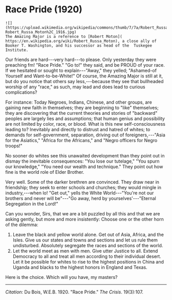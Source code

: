 <!--
title:   Race Pride
author:  Du Bois, W.E.B.
journal: The Crisis
year:    1920
volume:  19
issue:   3
pages:   107
-->
# Race Pride (1920)

```{margin}
![](https://upload.wikimedia.org/wikipedia/commons/thumb/7/7a/Robert_Russa_Moton%2C_1916.jpg/440px-Robert_Russa_Moton%2C_1916.jpg)
The Amazing Major is a reference to [Robert Moton]( https://en.wikipedia.org/wiki/Robert_Russa_Moton), a close ally of Booker T. Washington, and his successor as head of the  Tuskegee Institute.
```

Our friends are hard---very hard---to please. Only yesterday they were preaching fm! "Race Pride." "Go to!" they said, and be PROUD of your race. If we hesitated or sought to explain---"Away," they yelled; "Ashamed-of Yourself and Want-to-be-White!" Of course, the Amazing Major is still at it, but do you notice that others say less,---because they see that bullheaded worship of any "race," as such, may lead and does lead to curious complications?

For instance: Today Negroes, Indians, Chinese, and other groups, are gaining new faith in themselves; they are beginning to "like" themselves; they are discovering that the current theories and stories of "backward" peoples are largely lies and assumptions; that human genius and possibility are not limited by color, race, or blood. What is this new self-consciousness leading to? Inevitably and directly to distrust and hatred of whites; to demands for self-government, separation, driving out of foreigners,---"Asia for the Asiatics," "Africa for the Africans," and "Negro officers for Negro troops!"

No sooner do whites see this unawaited development than they point out in dismay the inevitable consequences: "You lose our tutelage," "You spurn our knowledge," "You need our wealth and technique." They point out how fine is the world role of Elder Brother.

Very well. Some of the darker brethren are convinced. They draw near in friendship; they seek to enter schools and churches; they would mingle in industry,---when lo! "Get out," yells the White World---"You're not our brothers and never will be"---"Go away, herd by yourselves'---"Eternal Segregation in the Lord!"

Can you wonder, Sirs, that we are a bit puzzled by all this and that we are asking gently, but more and more insistently: Choose one or the other horn of the dilemma:

1. Leave the black and yellow world alone. Get out of Asia, Africa, and the Isles. Give us our states and towns and sections and let us rule them undisturbed. Absolutely segregate the races and sections of the world.
2. Let the world meet as men with men. Give utter Justice to all. Extend Democracy to all and treat all men according to their individual desert. Let it be possible for whites to rise to the highest positions in China and Uganda and blacks to the highest honors in England and Texas.

Here is the choice. Which will you have, my masters?

______________
*Citation:* Du Bois, W.E.B. 1920. "Race Pride." *The Crisis*. 19(3):107.